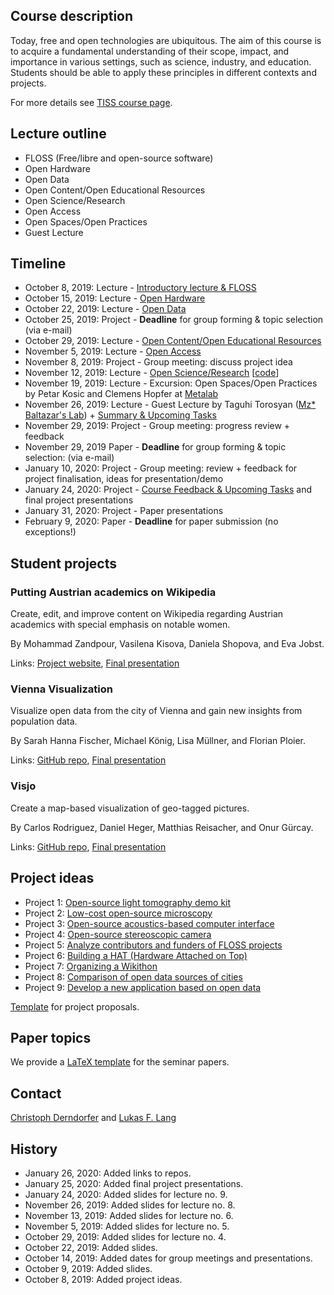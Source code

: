 ## Course description

Today, free and open technologies are ubiquitous. The aim of this course is to acquire a fundamental understanding of their scope, impact, and importance in various settings, such as science, industry, and education. Students should be able to apply these principles in different contexts and projects.

For more details see [TISS course page](https://tiss.tuwien.ac.at/course/courseDetails.xhtml?dswid=1940&dsrid=754&semester=2019W&courseNr=193067).

## Lecture outline

* FLOSS (Free/libre and open-source software)
* Open Hardware
* Open Data
* Open Content/Open Educational Resources
* Open Science/Research
* Open Access
* Open Spaces/Open Practices
* Guest Lecture

## Timeline

* October 8, 2019: Lecture - [Introductory lecture & FLOSS](slides/lecture1-introductory_lecture_and_FLOSS.pdf)
* October 15, 2019: Lecture - [Open Hardware](slides/lecture2-open_hardware.pdf)
* October 22, 2019: Lecture - [Open Data](slides/lecture3-open_data.pdf)
* October 25, 2019: Project - **Deadline** for group forming & topic selection (via e-mail)
* October 29, 2019: Lecture - [Open Content/Open Educational Resources](slides/lecture4-open_content_and_OER.pdf)
* November 5, 2019: Lecture - [Open Access](slides/lecture5-open_access.pdf)
* November 8, 2019: Project - Group meeting: discuss project idea
* November 12, 2019: Lecture - [Open Science/Research](slides/lecture6-open_science.pdf) [[code](https://github.com/free-and-open-technologies/free-and-open-technologies.github.io/blob/master/code/study_malachite.ipynb)]
* November 19, 2019: Lecture - Excursion: Open Spaces/Open Practices by Petar Kosic and Clemens Hopfer at [Metalab](https://www.metalab.at/)
* November 26, 2019: Lecture - Guest Lecture by Taguhi Torosyan ([Mz* Baltazar's Lab](http://www.mzbaltazarslaboratory.org/)) + [Summary & Upcoming Tasks](slides/lecture8-summary_upcoming-tasks.pdf)
* November 29, 2019: Project - Group meeting: progress review + feedback
* November 29, 2019 Paper - **Deadline** for group forming & topic selection: (via e-mail)
* January 10, 2020: Project - Group meeting: review + feedback for project finalisation, ideas for presentation/demo
* January 24, 2020: Project - [Course Feedback & Upcoming Tasks](slides/lecture9-final-project-presentations.pdf) and final project presentations
* January 31, 2020: Project - Paper presentations
* February 9, 2020: Paper - **Deadline** for paper submission (no exceptions!)

## Student projects

### Putting Austrian academics on Wikipedia

Create, edit, and improve content on Wikipedia regarding Austrian academics with special emphasis on notable women.

By Mohammad Zandpour, Vasilena Kisova, Daniela Shopova, and Eva Jobst.

Links: [Project website](https://evajobst.github.io/), [Final presentation](student-projects/Austrian-Academicians-Wikipedia_final-presentation.pdf)

### Vienna Visualization

Visualize open data from the city of Vienna and gain new insights from population data.

By Sarah Hanna Fischer, Michael König, Lisa Müllner, and Florian Ploier.

Links: [GitHub repo](https://github.com/lisamuellner/FLOSS_ViennaVisualization), [Final presentation](student-projects/Vienna-Visualization_final-presentation.pdf)

### Visjo

Create a map-based visualization of geo-tagged pictures.

By Carlos Rodriguez, Daniel Heger, Matthias Reisacher, and Onur Gürcay.

Links: [GitHub repo](https://github.com/peybl/visjo), [Final presentation](student-projects/Visjo-final-presentation.pdf)

## Project ideas

* Project 1: [Open-source light tomography demo kit](projects/project1-light_tomography.pdf)
* Project 2: [Low-cost open-source microscopy](projects/project2-low-cost_microscopy.pdf)
* Project 3: [Open-source acoustics-based computer interface](projects/project3-acoustics-based_computer_interface.pdf)
* Project 4: [Open-source stereoscopic camera](projects/project4-stereoscopic_camera.pdf)
* Project 5: [Analyze contributors and funders of FLOSS projects](projects/project5-contributors_and_funders_of_FLOSS.pdf)
* Project 6: [Building a HAT (Hardware Attached on Top)](projects/project6-hardware_attached_on_top.pdf)
* Project 7: [Organizing a Wikithon](projects/project7-organizing_a_Wikithon.pdf)
* Project 8: [Comparison of open data sources of cities](projects/project8-comparison_of_open_data_sources_of_cities.pdf)
* Project 9: [Develop a new application based on open data](projects/project9-application_based_on_open_data.pdf)

[Template](projects/project-template.odt) for project proposals.

## Paper topics

We provide a [LaTeX template](papers/seminar_paper_latex_template.zip) for the seminar papers.

## Contact

<a href="mailto:christoph.derndorfer@tuwien.ac.at">Christoph Derndorfer</a> and <a href="mailto:lukas.f.lang@tuwien.ac.at">Lukas F. Lang</a>

## History

* January 26, 2020: Added links to repos.
* January 25, 2020: Added final project presentations.
* January 24, 2020: Added slides for lecture no. 9.
* November 26, 2019: Added slides for lecture no. 8.
* November 13, 2019: Added slides for lecture no. 6.
* November 5, 2019: Added slides for lecture no. 5.
* October 29, 2019: Added slides for lecture no. 4.
* October 22, 2019: Added slides.
* October 14, 2019: Added dates for group meetings and presentations.
* October 9, 2019: Added slides.
* October 8, 2019: Added project ideas.
